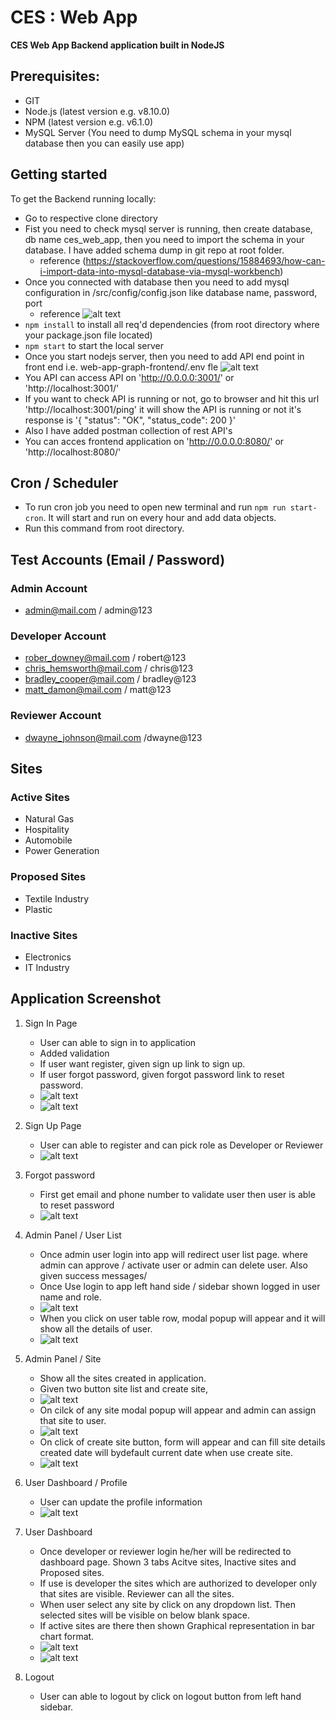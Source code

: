 # CES : Web App

**CES Web App Backend application built in NodeJS**

## Prerequisites:
- GIT
- Node.js  (latest version e.g. v8.10.0)
- NPM (latest version e.g. v6.1.0)
- MySQL Server (You need to dump MySQL schema in your mysql database then you can easily use app)

## Getting started

To get the Backend running locally:
- Go to respective clone directory
- Fist you need to check mysql server is running, then create database, db name ces_web_app, then you need to import  the schema in your database. I have added schema dump in git repo at root folder.
    - reference (https://stackoverflow.com/questions/15884693/how-can-i-import-data-into-mysql-database-via-mysql-workbench)
- Once you connected with database then you need to add mysql configuration in /src/config/config.json like database name, password, port
    - reference ![alt text](https://github.com/sachin-dane/web-app-graph-backend/blob/master/screenshot/sql_config.png)
- `npm install` to install all req'd dependencies (from root directory where your package.json file located)
- `npm start` to start the local server
- Once you start nodejs server, then you need to add API end point in front end i.e. web-app-graph-frontend/.env fle
  ![alt text](https://github.com/sachin-dane/web-app-graph-backend/blob/master/screenshot/env_variable.png)
- You API can access API on 'http://0.0.0.0:3001/' or 'http://localhost:3001/' 
- If you want to check API is running or not, go to browser and hit this url 'http://localhost:3001/ping' it will show the API is running or not it's response is '{ "status": "OK", "status_code": 200 }' 
- Also I have added postman collection of rest API's
- You can acces frontend application on 'http://0.0.0.0:8080/' or 'http://localhost:8080/'


## Cron / Scheduler

- To run cron job you need to open new terminal and run `npm run start-cron`. It will start and run on every hour and add data objects.
- Run this command from root directory.

## Test Accounts (Email / Password)
  ### Admin Account
  - admin@mail.com / admin@123

  ### Developer Account
  - rober_downey@mail.com / robert@123
  - chris_hemsworth@mail.com / chris@123
  - bradley_cooper@mail.com / bradley@123
  - matt_damon@mail.com / matt@123

  ### Reviewer Account
  - dwayne_johnson@mail.com /dwayne@123


## Sites
  ### Active Sites
  - Natural Gas
  - Hospitality
  - Automobile
  - Power Generation

  ### Proposed Sites
  - Textile Industry
  - Plastic 

  ### Inactive Sites
  - Electronics 
  - IT Industry

## Application Screenshot

  1.  Sign In Page
      - User can able to sign in to application
      - Added validation
      - If user want register, given sign up link to sign up.
      - If user forgot password, given forgot password link to reset password. 
      - ![alt text](https://github.com/sachin-dane/web-app-graph-frontend/blob/development/screenshot/sign_in.png)
      - ![alt text](https://github.com/sachin-dane/web-app-graph-frontend/blob/development/screenshot/signin_validation.png)
      
  2.  Sign Up Page
      - User can able to register and can pick role as Developer or Reviewer
      - ![alt text](https://github.com/sachin-dane/web-app-graph-frontend/blob/development/screenshot/sign_up.png)
    
  3.  Forgot password
      - First get email and phone number to validate user then user is able to reset password
      - ![alt text](https://github.com/sachin-dane/web-app-graph-frontend/blob/development/screenshot/forgot_password.png) 

  4.  Admin Panel / User List 
      - Once admin user login into app will redirect user list page. where admin can approve / activate user or admin can delete user. Also given success messages/
      - Once Use login to app left hand side / sidebar shown logged in user name and role.
      - ![alt text](https://github.com/sachin-dane/web-app-graph-frontend/blob/development/screenshot/admin_userList.png)
      - When you click on user table row, modal popup will appear and it will show all the details of user.
      - ![alt text](https://github.com/sachin-dane/web-app-graph-frontend/blob/development/screenshot/user_details.png)

  5.  Admin Panel / Site
      - Show all the sites created in application.
      - Given two button site list and create site,
      - ![alt text](https://github.com/sachin-dane/web-app-graph-frontend/blob/development/screenshot/admin_site_list.png)
      - On cilck of any site modal popup will appear and admin can assign that site to user.
      - ![alt text](https://github.com/sachin-dane/web-app-graph-frontend/blob/development/screenshot/assign_site_to_user.png)
      - On click of create site button, form will appear and can fill site details created date will bydefault current date when use create site.
      - ![alt text](https://github.com/sachin-dane/web-app-graph-frontend/blob/development/screenshot/create_site.png)
  
  6.  User Dashboard / Profile
      - User can update the profile information
      - ![alt text](https://github.com/sachin-dane/web-app-graph-frontend/blob/development/screenshot/update_profile.png)
  
  7.  User Dashboard
      - Once developer or reviewer login he/her will be redirected to dashboard page. Shown 3 tabs Acitve sites, Inactive sites and Proposed sites.
      - If use is developer the sites which are authorized to developer only that sites are visible. Reviewer can all the sites.
      - When user select any site by click on any dropdown list. Then selected sites will be visible on below blank space.
      - If active sites are there then shown Graphical representation in bar chart format.
      - ![alt text](https://github.com/sachin-dane/web-app-graph-frontend/blob/development/screenshot/site_info.png)
      - ![alt text](https://github.com/sachin-dane/web-app-graph-frontend/blob/development/screenshot/graph_title.png)
 
  8.  Logout
      - User can able to logout by click on logout button from left hand sidebar.
